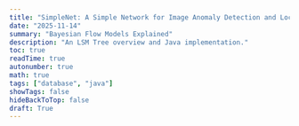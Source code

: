 ```yaml
---
title: "SimpleNet: A Simple Network for Image Anomaly Detection and Localization"
date: "2025-11-14"
summary: "Bayesian Flow Models Explained"
description: "An LSM Tree overview and Java implementation."
toc: true
readTime: true
autonumber: true
math: true
tags: ["database", "java"]
showTags: false
hideBackToTop: false
draft: True
---
```




